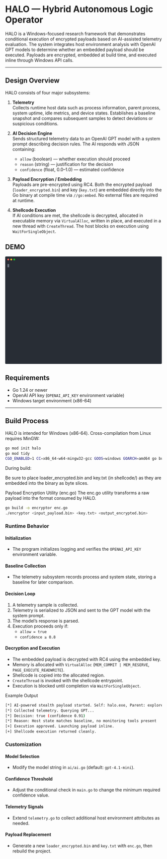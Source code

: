 # HALO — Hybrid Autonomous Logic Operator

HALO is a Windows-focused research framework that demonstrates conditional execution of encrypted payloads based on AI-assisted telemetry evaluation. The system integrates host environment analysis with OpenAI GPT models to determine whether an embedded payload should be executed. Payloads are encrypted, embedded at build time, and executed inline through Windows API calls.

---

## Design Overview

HALO consists of four major subsystems:

1. **Telemetry**  
   Collects runtime host data such as process information, parent process, system uptime, idle metrics, and device states. Establishes a baseline snapshot and compares subsequent samples to detect deviations or suspicious conditions.

2. **AI Decision Engine**  
   Sends structured telemetry data to an OpenAI GPT model with a system prompt describing decision rules. The AI responds with JSON containing:
   - `allow` (boolean) — whether execution should proceed  
   - `reason` (string) — justification for the decision  
   - `confidence` (float, 0.0–1.0) — estimated confidence  

3. **Payload Encryption / Embedding**  
   Payloads are pre-encrypted using RC4. Both the encrypted payload (`loader_encrypted.bin`) and key (`key.txt`) are embedded directly into the Go binary at compile time via `//go:embed`. No external files are required at runtime.

4. **Shellcode Execution**  
   If AI conditions are met, the shellcode is decrypted, allocated in executable memory via `VirtualAlloc`, written in place, and executed in a new thread with `CreateThread`. The host blocks on execution using `WaitForSingleObject`.

## DEMO

![Demo](./demo.svg)

## Requirements

- Go 1.24 or newer  
- OpenAI API key (`OPENAI_API_KEY` environment variable)  
- Windows target environment (x86-64)  

---

## Build Process

HALO is intended for Windows (x86-64). Cross-compilation from Linux requires MinGW:

```bash
go mod init halo
go mod tidy
CGO_ENABLED=1 CC=x86_64-w64-mingw32-gcc GOOS=windows GOARCH=amd64 go build -o halo.exe ./main.go
```
During build:

Be sure to place loader_encrypted.bin and key.txt (in shellcode/) as they are embedded into the binary as byte slices.

Payload Encryption Utility (enc.go)
The enc.go utility transforms a raw payload into the format consumed by HALO.

```bash
go build -o encryptor enc.go
./encryptor <input_payload.bin> <key.txt> <output_encrypted.bin>
```

### Runtime Behavior

#### Initialization
- The program initializes logging and verifies the `OPENAI_API_KEY` environment variable.  

#### Baseline Collection
- The telemetry subsystem records process and system state, storing a baseline for later comparison.  

#### Decision Loop
1. A telemetry sample is collected.  
2. Telemetry is serialized to JSON and sent to the GPT model with the system prompt.  
3. The model’s response is parsed.  
4. Execution proceeds only if:  
   - `allow = true`  
   - `confidence ≥ 0.8`  

#### Decryption and Execution
- The embedded payload is decrypted with RC4 using the embedded key.  
- Memory is allocated with `VirtualAlloc` (`MEM_COMMIT | MEM_RESERVE`, `PAGE_EXECUTE_READWRITE`).  
- Shellcode is copied into the allocated region.  
- `CreateThread` is invoked with the shellcode entrypoint.  
- Execution is blocked until completion via `WaitForSingleObject`.  


Example Output
```bash
[*] AI-powered stealth payload started. Self: halo.exe, Parent: explorer.exe
[*] Collected telemetry. Querying GPT...
[*] Decision: true (confidence 0.91)
[*] Reason: Host state matches baseline, no monitoring tools present
[+] Execution approved. Launching payload inline.
[+] Shellcode execution returned cleanly.
```

### Customization

#### Model Selection
- Modify the model string in `ai/ai.go` (default: `gpt-4.1-mini`).  

#### Confidence Threshold
- Adjust the conditional check in `main.go` to change the minimum required confidence value.  

#### Telemetry Signals
- Extend `telemetry.go` to collect additional host environment attributes as needed.  

#### Payload Replacement
- Generate a new `loader_encrypted.bin` and `key.txt` with `enc.go`, then rebuild the project. 

